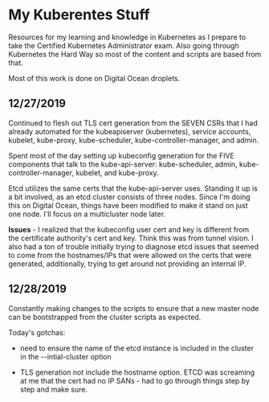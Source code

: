 # My Kuberentes Stuff

Resources for my learning and knowledge in Kubernetes as I prepare to take the Certified Kubernetes Administrator exam. Also going through Kubernetes the Hard Way so most of the content and scripts are based from that.

Most of this work is done on Digital Ocean droplets.

## 12/27/2019

Continued to flesh out TLS cert generation from the SEVEN CSRs that I had already automated for the kubeapiserver (kubernetes), service accounts, kubelet, kube-proxy, kube-scheduler, kube-controller-manager, and admin.

Spent most of the day setting up kubeconfig generation for the FIVE components that talk to the kube-api-server: kube-scheduler, admin, kube-controller-manager, kubelet, and kube-proxy.

Etcd utilizes the same certs that the kube-api-server uses. Standing it up is a bit involved, as an etcd cluster consists of three nodes. Since I'm doing this on Digital Ocean, things have been modified to make it stand on just one node. I'll focus on a multicluster node later.

**Issues** - I realized that the kubeconfig user cert and key is different from the certificate authority's cert and key. Think this was from tunnel vision. I also had a ton of trouble initially trying to diagnose etcd issues that seemed to come from the hostnames/IPs that were allowed on the certs that were generated, additionally, trying to get around not providing an internal IP.

## 12/28/2019

Constantly making changes to the scripts to ensure that a new master node can be bootstrapped from the cluster scripts as expected.

Today's gotchas:

- need to ensure the name of the etcd instance is included in the cluster in the --intial-cluster option

- TLS generation not include the hostname option. ETCD was screaming at me that the cert had no IP SANs - had to go through things step by step and make sure.
